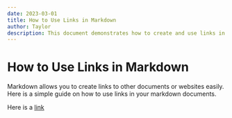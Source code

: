 ```yaml
---
date: 2023-03-01
title: How to Use Links in Markdown
author: Taylor
description: This document demonstrates how to create and use links in markdown files.
---
```


# How to Use Links in Markdown

Markdown allows you to create links to other documents or websites easily. Here is a simple guide on how to use links in your markdown documents.

Here is a [link](/example)


